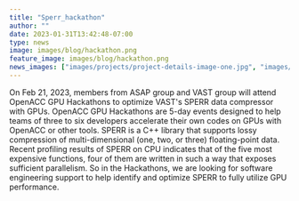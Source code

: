 ```yaml
---
title: "Sperr_hackathon"
author: ""
date: 2023-01-31T13:42:48-07:00
type: news
image: images/blog/hackathon.png
feature_image: images/blog/hackathon.png
news_images: ["images/projects/project-details-image-one.jpg", "images/projects/project-details-image-two.jpg"]
---
```


On Feb 21, 2023, members from ASAP group and VAST group will attend OpenACC GPU Hackathons to optimize VAST's SPERR data compressor with GPUs. OpenACC GPU Hackathons are 5-day events designed to help teams of three to six developers accelerate their own codes on GPUs with OpenACC or other tools. SPERR is a C++ library that supports lossy compression of multi-dimensional (one, two, or three) floating-point data. Recent profiling results of SPERR on CPU indicates that of the five most expensive functions, four of them are written in such a way that exposes sufficient parallelism. So in the Hackathons, we are looking for software engineering support to help identify and optimize SPERR to fully utilize GPU performance.
